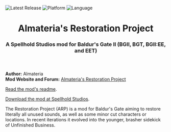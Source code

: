 ![Latest Release](https://img.shields.io/github/v/release/SpellholdStudios/Almaterias_Restoration_Project?include_prereleases&color=darkred)<a name="top" id="top"> </a>
![Platform](https://img.shields.io/static/v1?label=platform&message=windows%20%7C%20Mac%20%7C%20linux&color=informational)
![Language](https://img.shields.io/static/v1?label=language&message=Czech%20%7C%20Dutch%20%7C%20English%20%7C%20Faroese%20%7C%20French%20%7C%20German%20%7C%20Italian%20%7C%20Latin%20%7C%20Polish%20%7C%20Brazilian-Portuguese%20%7C%20Russian%20%7C%20Simplified-Chinese&color=limegreen)


<div align="center"><h1>Almateria's Restoration Project</h1>

<h3>A Spellhold Studios mod for Baldur's Gate II (BGII, BGT, BGII:EE, and EET)<h3>

</div><br />


**Author:** Almateria  
**Mod Website and Forum:** <a href="http://www.shsforums.net/forum/658-almaterias-restoration-project/">Almateria's Restoration Project</a>  


[Read the mod's readme](http://spellholdstudios.github.io/readmes/readme.arp.html).

[Download the mod at Spellhold Studios](http://www.shsforums.net/files/file/1053-almaterias-restoration-project/).<br>

The Restoration Project (ARP) is a mod for Baldur's Gate aiming to restore literally all unused sounds, as well as some minor cut characters or locations. In recent iterations it evolved into the younger, brasher sidekick of Unfinished Business.
